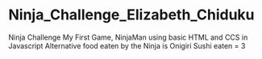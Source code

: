 # Ninja_Challenge_Elizabeth_Chiduku
Ninja Challenge My First Game, NinjaMan using basic HTML and CCS in Javascript
Alternative food eaten by the Ninja is Onigiri
Sushi eaten = 3
